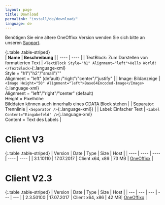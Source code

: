 ```yaml
---
layout: page
title: Download
permalink: "install/de/download/"
language: de
---
```


Benötigen Sie eine ältere OneOffixx Version wenden Sie sich bitte an unseren [Support](http://oneoffixx.com/services/support/).

{:.table .table-striped}  
|  __Name__                     		 	 					|  __Beschreibung__  |
|    ----								 	 					|        ----        |
|  TextBlock: Zum Darstellen von formatierten Text 				|  `<TextBlock Style="h1" Alignment="left">Hello World!</TextBlock>`{:.language-xml}<br>Style = "h1"/"h2"/"small"/""<br>Alignment = "left" (default) /"right"/"center"/"justify"  |
| 	Image: Bildanzeige											|  `<Image Height="50" Alignment="left">Base64Encoded-Image</Image>`{:.language-xml}<br>Alignment = "left"/"right"/"center" (default)<br>Height = Pixelhöhe<br>Bilddaten können auch innerhalb eines CDATA Block stehen  |
|  Separator: Trennlinie										|  `<Separator />`{:.language-xml}}  |
|  Label: Einfacher Text										|	`<Label Content="Eingabefeld" />`{:.language-xml}<br>Content = Text des Labels |

# Client V3
{:.table .table-striped} 
| Version | Date | Type | Size | Host |
| ---- | ---- | ---- | ---- | ---- | 
| 3.1.10110 | 17.07.2017 | Client x64, x86 | 73 MB | [OneOffixx](http://download.oneoffixx.com/clients/OneOffixx.ClientOnly_3.1.10110.zip) |

# Client V2.3
{:.table .table-striped} 
| Version | Date | Type | Size | Host |
| --- | --- | --- | --- | --- | 
| 2.3.50100 | 17.07.2017 | Client x64, x86 | 42 MB| [OneOffixx](http://download.oneoffixx.com/clients/OneOffixx.ClientOnly_2.3.50100.zip) |

